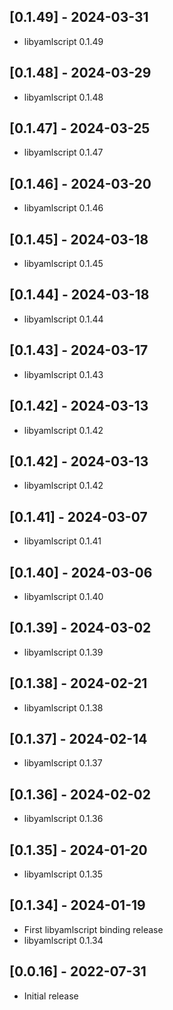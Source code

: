 ## [0.1.49] - 2024-03-31

- libyamlscript 0.1.49

## [0.1.48] - 2024-03-29

- libyamlscript 0.1.48

## [0.1.47] - 2024-03-25

- libyamlscript 0.1.47

## [0.1.46] - 2024-03-20

- libyamlscript 0.1.46

## [0.1.45] - 2024-03-18

- libyamlscript 0.1.45

## [0.1.44] - 2024-03-18

- libyamlscript 0.1.44

## [0.1.43] - 2024-03-17

- libyamlscript 0.1.43

## [0.1.42] - 2024-03-13

- libyamlscript 0.1.42

## [0.1.42] - 2024-03-13

- libyamlscript 0.1.42

## [0.1.41] - 2024-03-07

- libyamlscript 0.1.41

## [0.1.40] - 2024-03-06

- libyamlscript 0.1.40

## [0.1.39] - 2024-03-02

- libyamlscript 0.1.39

## [0.1.38] - 2024-02-21

- libyamlscript 0.1.38

## [0.1.37] - 2024-02-14

- libyamlscript 0.1.37

## [0.1.36] - 2024-02-02

- libyamlscript 0.1.36

## [0.1.35] - 2024-01-20

- libyamlscript 0.1.35

## [0.1.34] - 2024-01-19

- First libyamlscript binding release
- libyamlscript 0.1.34

## [0.0.16] - 2022-07-31

- Initial release
